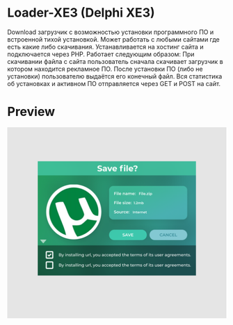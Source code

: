 # Loader-XE3 (Delphi XE3)
Download загрузчик с возможностью установки программного ПО и встроенной тихой установкой. 
Может работать с любыми сайтами где есть какие либо скачивания. 
Устанавливается на хостинг сайта и подключается через PHP. 
Работает следующим образом: 
При скачивании файла с сайта пользователь сначала скачивает загрузчик в котором находится рекламное ПО.
После установки ПО (либо не установки) пользователю выдаётся его конечный файл. 
Вся статистика об установках и активном ПО отправляется через GET и POST на сайт.

# Preview
![Loader-XE3](https://github.com/v-saichuk/Delphi-XE3---WebSite-Loader/raw/master/screenshot.png)
